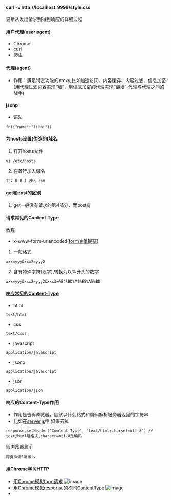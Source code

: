 #### curl -v http://localhost:9999/style.css
显示从发出请求到得到响应的详细过程

#### 用户代理(user agent)
* Chrome
* curl
* 爬虫

#### 代理(agent)
* 作用：满足特定功能的proxy,比如加速访问、内容缓存、内容过滤、信息加密(用代理过滤内容实现“墙”，用信息加密的代理实现“翻墙”-代理与代理之间的战争)

#### jsonp
* 语法
```
fn({"name":"libai"})
```
#### 为hosts设置(伪造的)域名
1. 打开hosts文件
```
vi /etc/hosts
```
2. 在首行加入域名
```
127.0.0.1 zhq.com
```


#### get和post的区别
1. get一般没有请求的第4部分，而post有



#### 请求常见的Content-Type
[教程](https://xiedaimala.com/tasks/5c46b237-9763-474c-910b-68ccb123bac8/video_tutorials/8a16c68d-b129-41a9-af1d-eb11c019244a)
* x-www-form-urlencoded([form表单提交](https://github.com/Hanqing1996/JavaScript-advance/blob/master/HTTP/form-demo/index.html))
1. 一般格式
```
xxx=yyy&xxx2=yyy2
```
2. 含有特殊字符(汉字),转换为以%开头的数字
```
xxx=yyy&xxx2=yyy2&xxx3=%E4%BD%A0%E5%A5%BD
```

#### [响应常见的Content-Type](https://github.com/Hanqing1996/JavaScript-advance/blob/master/HTTP/response-Content-Type-demo/server.js)
* html
```
text/html
```
* css
```
text/csss
```
* javascript
```
application/javascript
```
* jsonp
```
application/javascript
```
* json
```
application/json
```

#### 响应的Content-Type作用
* 作用是告诉浏览器，应该以什么格式和编码解析服务器返回的字符串
* 比如在[server.js](https://github.com/Hanqing1996/JavaScript-advance/blob/master/HTTP/response-Content-Type-demo/server.js)中,如果去掉
```
response.setHeader('Content-Type', 'text/html;charset=utf-8') // text/html是格式,charset=utf-8是编码
```
则浏览器显示
```
鎴戞槸涓€涓猟iv
```

#### [用Chrome学习HTTP](https://xiedaimala.com/tasks/5c46b237-9763-474c-910b-68ccb123bac8/video_tutorials/8a16c68d-b129-41a9-af1d-eb11c019244a)
* [用Chrome模拟form请求](https://github.com/Hanqing1996/JavaScript-advance/tree/master/HTTP/form-demo)
![image](https://github.com/Hanqing1996/JavaScript-advance/blob/master/Chrome/GIF/e9.gif)
* [用Chrome模拟response的不同ContentType](https://github.com/Hanqing1996/JavaScript-advance/tree/master/HTTP/response-Content-Type-demo)
![image](https://github.com/Hanqing1996/JavaScript-advance/blob/master/Chrome/GIF/e12.gif)
* 
